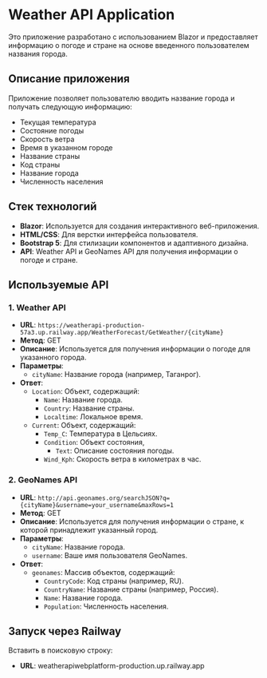# Weather API Application

Это приложение разработано с использованием Blazor и предоставляет информацию о погоде и стране на основе введенного пользователем названия города. 

## Описание приложения

Приложение позволяет пользователю вводить название города и получать следующую информацию:

- Текущая температура
- Состояние погоды
- Скорость ветра
- Время в указанном городе
- Название страны
- Код страны
- Название города
- Численность населения

## Стек технологий

- **Blazor**: Используется для создания интерактивного веб-приложения.
- **HTML/CSS**: Для верстки интерфейса пользователя.
- **Bootstrap 5**: Для стилизации компонентов и адаптивного дизайна.
- **API**: Weather API и GeoNames API для получения информации о погоде и стране.

## Используемые API

### 1. Weather API
- **URL**: `https://weatherapi-production-57a3.up.railway.app/WeatherForecast/GetWeather/{cityName}`
- **Метод**: GET
- **Описание**: Используется для получения информации о погоде для указанного города.
- **Параметры**:
  - `cityName`: Название города (например, Таганрог).
- **Ответ**:
  - `Location`: Объект, содержащий:
    - `Name`: Название города.
    - `Country`: Название страны.
    - `Localtime`: Локальное время.
  - `Current`: Объект, содержащий:
    - `Temp_C`: Температура в Цельсиях.
    - `Condition`: Объект состояния,
      - `Text`: Описание состояния погоды.
    - `Wind_Kph`: Скорость ветра в километрах в час.

### 2. GeoNames API
- **URL**: `http://api.geonames.org/searchJSON?q={cityName}&username=your_username&maxRows=1`
- **Метод**: GET
- **Описание**: Используется для получения информации о стране, к которой принадлежит указанный город.
- **Параметры**:
  - `cityName`: Название города.
  - `username`: Ваше имя пользователя GeoNames.
- **Ответ**:
  - `geonames`: Массив объектов, содержащий:
    - `CountryCode`: Код страны (например, RU).
    - `CountryName`: Название страны (например, Россия).
    - `Name`: Название города.
    - `Population`: Численность населения.

## Запуск через Railway
Вставить в поисковую строку:
- **URL**: weatherapiwebplatform-production.up.railway.app
